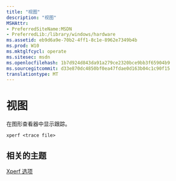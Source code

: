 ```yaml
---
title: "视图"
description: "视图"
MSHAttr:
- PreferredSiteName:MSDN
- PreferredLib:/library/windows/hardware
ms.assetid: eb9d6a9e-70b2-4ff1-8c1e-8962e7349b4b
ms.prod: W10
ms.mktglfcycl: operate
ms.sitesec: msdn
ms.openlocfilehash: 1b7d924d843da91a279ce2320bce9bb3f65904b9
ms.sourcegitcommit: d33e870dc4850bf0ea47fdae0d163b04c1c90f15
translationtype: MT
---
```

# <a name="view"></a>视图


在图形查看器中显示跟踪。

``` syntax
xperf <trace file>
```

## <a name="related-topics"></a>相关的主题


[Xperf 选项](xperf-options.md)

 

 







